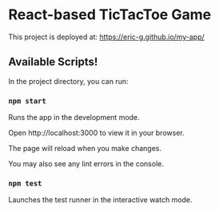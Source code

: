 # React-based TicTacToe Game

This project is deployed at: https://eric-g.github.io/my-app/

## Available Scripts!

In the project directory, you can run:

### `npm start`

Runs the app in the development mode.

Open http://localhost:3000 to view it in your browser.

The page will reload when you make changes.

You may also see any lint errors in the console.

### `npm test`

Launches the test runner in the interactive watch mode.
